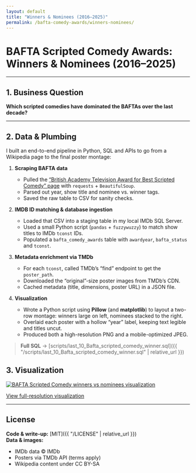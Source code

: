 ```yaml
---
layout: default
title: "Winners & Nominees (2016–2025)"
permalink: /bafta-comedy-awards/winners-nominees/
---
```


# BAFTA Scripted Comedy Awards: Winners & Nominees (2016–2025)

---

## 1. Business Question  
**Which scripted comedies have dominated the BAFTAs over the last decade?**  

---

## 2. Data & Plumbing

I built an end-to-end pipeline in Python, SQL and APIs to go from a Wikipedia page to the final poster montage:

1. **Scraping BAFTA data**  
   - Pulled the [“British Academy Television Award for Best Scripted Comedy” page](https://en.wikipedia.org/wiki/British_Academy_Television_Award_for_Best_Scripted_Comedy) with `requests` + `BeautifulSoup`.  
   - Parsed out year, show title and nominee vs. winner tags.  
   - Saved the raw table to CSV for sanity checks.

2. **IMDB ID matching & database ingestion**  
   - Loaded that CSV into a staging table in my local IMDb SQL Server.  
   - Used a small Python script (`pandas` + `fuzzywuzzy`) to match show titles to IMDb `tconst` IDs.  
   - Populated a `bafta_comedy_awards` table with `awardyear`, `bafta_status` and `tconst`.

3. **Metadata enrichment via TMDb**  
   - For each `tconst`, called TMDb’s “find” endpoint to get the `poster_path`.  
   - Downloaded the “original”-size poster images from TMDb’s CDN.  
   - Cached metadata (title, dimensions, poster URL) in a JSON file.

4. **Visualization**  
   - Wrote a Python script using **Pillow** (and **matplotlib**) to layout a two-row montage: winners large on left, nominees stacked to the right.  
   - Overlaid each poster with a hollow “year” label, keeping text legible and titles uncut.  
   - Produced both a high-resolution PNG and a mobile-optimized JPEG.

> **Full SQL** → [scripts/last_10_Bafta_scripted_comedy_winner.sql]({{ "/scripts/last_10_Bafta_scripted_comedy_winner.sql" | relative_url }})  


## 3. Visualization

<div>
  <a href="{{ "/assets/images/bafta_scripted_comedy_winner_visualization_high_resolution.png" | relative_url }}" target="_blank" rel="noopener">
    <img src="{{ "/assets/images/bafta_scripted_comedy_visualization.png" | relative_url }}" alt="BAFTA Scripted Comedy winners vs nominees visualization" style="max-width:100%; height:auto;" />
  </a>
  <p><a href="{{ "/assets/images/bafta_scripted_comedy_winner_visualization_high_resolution.png" | relative_url }}" target="_blank" rel="noopener">View full-resolution visualization</a></p>
</div>

---

## License

**Code & write-up:** [MIT]({{ "/LICENSE" | relative_url }})  
**Data & images:**  
- IMDb data © IMDb  
- Posters via TMDb API (terms apply)  
- Wikipedia content under CC BY-SA  

